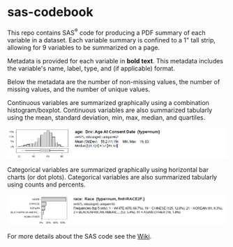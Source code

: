 # sas-codebook

This repo contains SAS<sup>&reg;</sup> code for producing a PDF summary of each variable in a dataset. Each variable summary is confined to a 1" tall strip, allowing for 9 variables to be summarized on a page. 

Metadata is provided for each variable in **bold text**. This metadata includes the variable's name, label, type, and (if applicable) format. 

Below the metadata are the number of non-missing values, the number of missing values, and the number of unique values.

Continuous variables are summarized graphically using a combination histogram/boxplot. Continuous variables are also summarized tabularly using the mean, standard deviation, min, max, median, and quartiles.

![sas-codebook continuous example](https://github.com/RhoInc/sas-codebook/blob/master/Continuous.PNG)

Categorical variables are summarized graphically using horizontal bar charts (or dot plots). Categorical variables are also summarized tabularly using counts and percents. 

![sas-codebook categorical example](https://github.com/RhoInc/sas-codebook/blob/master/Categorical.PNG)

For more details about the SAS code see the [Wiki](https://github.com/RhoInc/sas-codebook/wiki).
